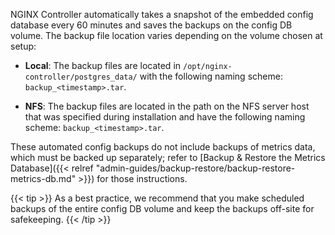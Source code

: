 NGINX Controller automatically takes a snapshot of the embedded config database every 60 minutes and saves the backups on the config DB volume. The backup file location varies depending on the volume chosen at setup:

- **Local**: The backup files are located in `/opt/nginx-controller/postgres_data/` with the following naming scheme: `backup_<timestamp>.tar`.

- **NFS**: The backup files are located in the path on the NFS server host that was specified during installation and have the following naming scheme: `backup_<timestamp>.tar`.

These automated config backups do not include backups of metrics data, which must be backed up separately; refer to [Backup & Restore the Metrics Database]({{< relref "admin-guides/backup-restore/backup-restore-metrics-db.md" >}}) for those instructions.

{{< tip >}}
As a best practice, we recommend that you make scheduled backups of the entire config DB volume and keep the backups off-site for safekeeping.
{{< /tip >}}

<!-- Do not remove. Keep this code at the bottom of the include -->
<!-- DOCS-262 -->